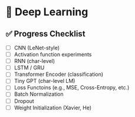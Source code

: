 # 🤖 Deep Learning

## ✅ Progress Checklist
- [ ] CNN (LeNet-style)
- [ ] Activation function experiments
- [ ] RNN (char-level)
- [ ] LSTM / GRU
- [ ] Transformer Encoder (classification)
- [ ] Tiny GPT (char-level LM)
- [ ] Loss Functoins (e.g., MSE, Cross-Entropy, etc.)
- [ ] Batch Normalization
- [ ] Dropout
- [ ] Weight Initialization (Xavier, He)
